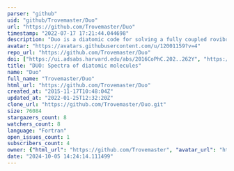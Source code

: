 ```yaml
---
parser: "github"
uid: "github/Trovemaster/Duo"
url: "https://github.com/Trovemaster/Duo"
timestamp: "2022-07-17 17:21:44.044698"
description: "Duo is a diatomic code for solving a fully coupled rovibronic Schroedinger equation"
avatar: "https://avatars.githubusercontent.com/u/12001159?v=4"
repo_url: "https://github.com/Trovemaster/Duo"
doi: ["https://ui.adsabs.harvard.edu/abs/2016CoPhC.202..262Y", "https://ui.adsabs.harvard.edu/abs/2016ascl.soft05014Y/abstract"]
title: "DUO: Spectra of diatomic molecules"
name: "Duo"
full_name: "Trovemaster/Duo"
html_url: "https://github.com/Trovemaster/Duo"
created_at: "2015-11-17T10:48:04Z"
updated_at: "2022-01-25T12:32:20Z"
clone_url: "https://github.com/Trovemaster/Duo.git"
size: 76084
stargazers_count: 8
watchers_count: 8
language: "Fortran"
open_issues_count: 1
subscribers_count: 4
owner: {"html_url": "https://github.com/Trovemaster", "avatar_url": "https://avatars.githubusercontent.com/u/12001159?v=4", "login": "Trovemaster", "type": "User"}
date: "2024-10-05 14:24:14.111499"
---
```

